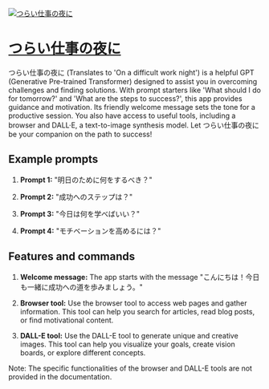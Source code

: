 [![つらい仕事の夜に](https://files.oaiusercontent.com/file-RUoqRlhgQMRcalwNsAe3ealN?se=2123-10-18T15%3A17%3A44Z&sp=r&sv=2021-08-06&sr=b&rscc=max-age%3D31536000%2C%20immutable&rscd=attachment%3B%20filename%3D0d4ca737-d1ff-474e-a92a-ac5cdc2c6fbd.png&sig=LY4wNtQAyEtjOWbREj865r1b0MI1M7E3zXuP2hvn/98%3D)](https://chat.openai.com/g/g-soHtmvQHj-turaishi-shi-noye-ni)

# [つらい仕事の夜に](https://chat.openai.com/g/g-soHtmvQHj-turaishi-shi-noye-ni)

つらい仕事の夜に (Translates to 'On a difficult work night') is a helpful GPT (Generative Pre-trained Transformer) designed to assist you in overcoming challenges and finding solutions. With prompt starters like 'What should I do for tomorrow?' and 'What are the steps to success?', this app provides guidance and motivation. Its friendly welcome message sets the tone for a productive session. You also have access to useful tools, including a browser and DALL·E, a text-to-image synthesis model. Let つらい仕事の夜に be your companion on the path to success!

## Example prompts

1. **Prompt 1:** "明日のために何をするべき？"

2. **Prompt 2:** "成功へのステップは？"

3. **Prompt 3:** "今日は何を学べばいい？"

4. **Prompt 4:** "モチベーションを高めるには？"

## Features and commands

1. **Welcome message:** The app starts with the message "こんにちは！今日も一緒に成功への道を歩みましょう。"

2. **Browser tool:** Use the browser tool to access web pages and gather information. This tool can help you search for articles, read blog posts, or find motivational content.

3. **DALL-E tool:** Use the DALL-E tool to generate unique and creative images. This tool can help you visualize your goals, create vision boards, or explore different concepts.

Note: The specific functionalities of the browser and DALL-E tools are not provided in the documentation.